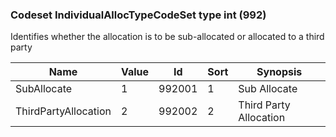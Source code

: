 ### Codeset IndividualAllocTypeCodeSet type int (992)

Identifies whether the allocation is to be sub-allocated or allocated to a third party

| Name                 | Value | Id     | Sort | Synopsis               |
|----------------------|-------|--------|------|------------------------|
| SubAllocate          | 1     | 992001 | 1    | Sub Allocate           |
| ThirdPartyAllocation | 2     | 992002 | 2    | Third Party Allocation |

